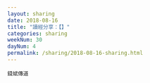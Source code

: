 ```yaml
---
layout: sharing
date: 2018-08-16
title: "讀經分享：【】"
categories: sharing
weekNum: 30
dayNum: 4
permalink: /sharing/2018-08-16-sharing.html
---
```


`錢斌傳道`
